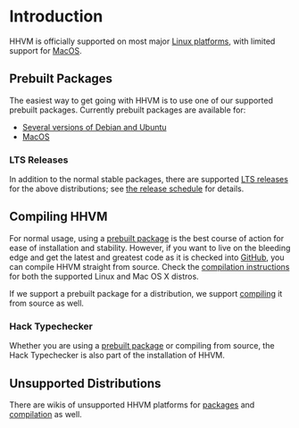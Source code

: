 # Introduction

HHVM is officially supported on most major [Linux platforms](/docs/hhvm/installation/linux), with limited support for [MacOS](/docs/hhvm/installation/mac).

## Prebuilt Packages

The easiest way to get going with HHVM is to use one of our supported prebuilt packages. Currently prebuilt packages are available for:

* [Several versions of Debian and Ubuntu](/docs/hhvm/installation/linux)
* [MacOS](/docs/hhvm/installation/mac)

### LTS Releases

In addition to the normal stable packages, there are supported [LTS releases](/docs/hhvm/installation/linux#obtaining-lts-releases) for the above distributions; see [the release schedule](/docs/hhvm/installation/release-schedule#Lifecycle) for details.

## Compiling HHVM

For normal usage, using a [prebuilt package](#prebuilt-packages) is the best course of action for ease of installation and stability. However, if you want to live on the bleeding edge and get the latest and greatest code as it is checked into [GitHub](https://github.com/facebook/hhvm/), you can compile HHVM straight from source. Check the [compilation instructions](/docs/hhvm/installation/building-from-source) for both the supported Linux and Mac OS X distros.

If we support a prebuilt package for a distribution, we support [compiling](/docs/hhvm/installation/building-from-source) it from source as well.

### Hack Typechecker

Whether you are using a [prebuilt package](#prebuilt-packages) or compiling from source, the Hack Typechecker is also part of the installation of HHVM.

## Unsupported Distributions

There are wikis of unsupported HHVM platforms for [packages](https://github.com/facebook/hhvm/wiki/Prebuilt-Packages-for-HHVM) and [compilation](https://github.com/facebook/hhvm/wiki/Building-and-Installing-HHVM) as well.
